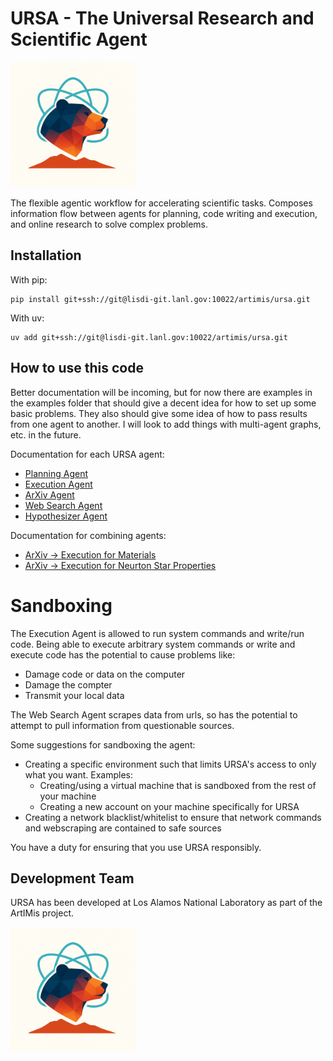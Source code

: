 # URSA - The Universal Research and Scientific Agent

<img src="./logos/logo.png" alt="URSA Logo" width="200" height="200">

The flexible agentic workflow for accelerating scientific tasks. 
Composes information flow between agents for planning, code writing and execution, and online research to solve complex problems.

## Installation
With pip:
```console
pip install git+ssh://git@lisdi-git.lanl.gov:10022/artimis/ursa.git
```

With uv:
```console
uv add git+ssh://git@lisdi-git.lanl.gov:10022/artimis/ursa.git
```

## How to use this code
Better documentation will be incoming, but for now there are examples in the examples folder that should give
a decent idea for how to set up some basic problems. They also should give some idea of how to pass results from
one agent to another. I will look to add things with multi-agent graphs, etc. in the future. 

Documentation for each URSA agent:
- [Planning Agent](docs/planning_agent.md)
- [Execution Agent](docs/execution_agent.md)
- [ArXiv Agent](docs/arxiv_agent.md)
- [Web Search Agent](docs/web_search_agent.md)
- [Hypothesizer Agent](docs/hypothesizer_agent.md)

Documentation for combining agents:
- [ArXiv -> Execution for Materials](docs/combining_arxiv_and_execution.md )
- [ArXiv -> Execution for Neurton Star Properties](docs/combining_arxiv_and_execution_neutronStar.md  )

# Sandboxing
The Execution Agent is allowed to run system commands and write/run code. Being able to execute arbitrary system commands or write
and execute code has the potential to cause problems like:
- Damage code or data on the computer
- Damage the compter
- Transmit your local data

The Web Search Agent scrapes data from urls, so has the potential to attempt to pull information from questionable sources.

Some suggestions for sandboxing the agent:
- Creating a specific environment such that limits URSA's access to only what you want. Examples:
    - Creating/using a virtual machine that is sandboxed from the rest of your machine
    - Creating a new account on your machine specifically for URSA 
- Creating a network blacklist/whitelist to ensure that network commands and webscraping are contained to safe sources

You have a duty for ensuring that you use URSA responsibly.

## Development Team

URSA has been developed at Los Alamos National Laboratory as part of the ArtIMis project.

<img src="./logos/logo.png" alt="URSA Logo" width="200" height="200">

